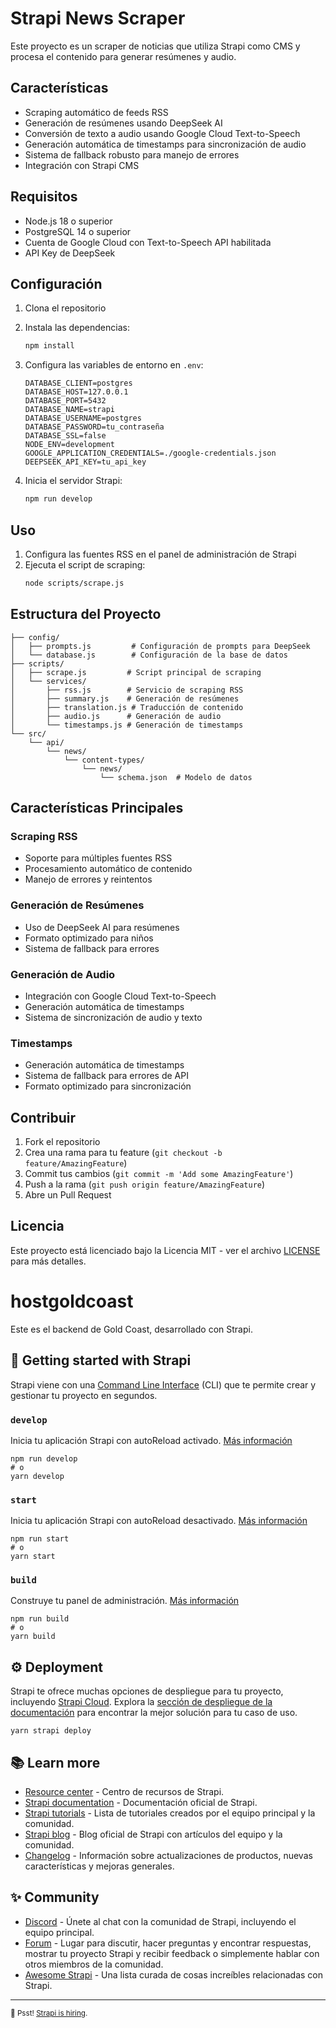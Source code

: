 # Strapi News Scraper

Este proyecto es un scraper de noticias que utiliza Strapi como CMS y procesa el contenido para generar resúmenes y audio.

## Características

- Scraping automático de feeds RSS
- Generación de resúmenes usando DeepSeek AI
- Conversión de texto a audio usando Google Cloud Text-to-Speech
- Generación automática de timestamps para sincronización de audio
- Sistema de fallback robusto para manejo de errores
- Integración con Strapi CMS

## Requisitos

- Node.js 18 o superior
- PostgreSQL 14 o superior
- Cuenta de Google Cloud con Text-to-Speech API habilitada
- API Key de DeepSeek

## Configuración

1. Clona el repositorio
2. Instala las dependencias:
   ```bash
   npm install
   ```
3. Configura las variables de entorno en `.env`:
   ```
   DATABASE_CLIENT=postgres
   DATABASE_HOST=127.0.0.1
   DATABASE_PORT=5432
   DATABASE_NAME=strapi
   DATABASE_USERNAME=postgres
   DATABASE_PASSWORD=tu_contraseña
   DATABASE_SSL=false
   NODE_ENV=development
   GOOGLE_APPLICATION_CREDENTIALS=./google-credentials.json
   DEEPSEEK_API_KEY=tu_api_key
   ```

4. Inicia el servidor Strapi:
   ```bash
   npm run develop
   ```

## Uso

1. Configura las fuentes RSS en el panel de administración de Strapi
2. Ejecuta el script de scraping:
   ```bash
   node scripts/scrape.js
   ```

## Estructura del Proyecto

```
├── config/
│   ├── prompts.js         # Configuración de prompts para DeepSeek
│   └── database.js        # Configuración de la base de datos
├── scripts/
│   ├── scrape.js         # Script principal de scraping
│   └── services/
│       ├── rss.js        # Servicio de scraping RSS
│       ├── summary.js    # Generación de resúmenes
│       ├── translation.js # Traducción de contenido
│       ├── audio.js      # Generación de audio
│       └── timestamps.js # Generación de timestamps
└── src/
    └── api/
        └── news/
            └── content-types/
                └── news/
                    └── schema.json  # Modelo de datos
```

## Características Principales

### Scraping RSS
- Soporte para múltiples fuentes RSS
- Procesamiento automático de contenido
- Manejo de errores y reintentos

### Generación de Resúmenes
- Uso de DeepSeek AI para resúmenes
- Formato optimizado para niños
- Sistema de fallback para errores

### Generación de Audio
- Integración con Google Cloud Text-to-Speech
- Generación automática de timestamps
- Sistema de sincronización de audio y texto

### Timestamps
- Generación automática de timestamps
- Sistema de fallback para errores de API
- Formato optimizado para sincronización

## Contribuir

1. Fork el repositorio
2. Crea una rama para tu feature (`git checkout -b feature/AmazingFeature`)
3. Commit tus cambios (`git commit -m 'Add some AmazingFeature'`)
4. Push a la rama (`git push origin feature/AmazingFeature`)
5. Abre un Pull Request

## Licencia

Este proyecto está licenciado bajo la Licencia MIT - ver el archivo [LICENSE](LICENSE) para más detalles.

# hostgoldcoast

Este es el backend de Gold Coast, desarrollado con Strapi.

## 🚀 Getting started with Strapi

Strapi viene con una [Command Line Interface](https://docs.strapi.io/dev-docs/cli) (CLI) que te permite crear y gestionar tu proyecto en segundos.

### `develop`

Inicia tu aplicación Strapi con autoReload activado. [Más información](https://docs.strapi.io/dev-docs/cli#strapi-develop)

```
npm run develop
# o
yarn develop
```

### `start`

Inicia tu aplicación Strapi con autoReload desactivado. [Más información](https://docs.strapi.io/dev-docs/cli#strapi-start)

```
npm run start
# o
yarn start
```

### `build`

Construye tu panel de administración. [Más información](https://docs.strapi.io/dev-docs/cli#strapi-build)

```
npm run build
# o
yarn build
```

## ⚙️ Deployment

Strapi te ofrece muchas opciones de despliegue para tu proyecto, incluyendo [Strapi Cloud](https://cloud.strapi.io). Explora la [sección de despliegue de la documentación](https://docs.strapi.io/dev-docs/deployment) para encontrar la mejor solución para tu caso de uso.

```
yarn strapi deploy
```

## 📚 Learn more

- [Resource center](https://strapi.io/resource-center) - Centro de recursos de Strapi.
- [Strapi documentation](https://docs.strapi.io) - Documentación oficial de Strapi.
- [Strapi tutorials](https://strapi.io/tutorials) - Lista de tutoriales creados por el equipo principal y la comunidad.
- [Strapi blog](https://strapi.io/blog) - Blog oficial de Strapi con artículos del equipo y la comunidad.
- [Changelog](https://strapi.io/changelog) - Información sobre actualizaciones de productos, nuevas características y mejoras generales.

## ✨ Community

- [Discord](https://discord.strapi.io) - Únete al chat con la comunidad de Strapi, incluyendo el equipo principal.
- [Forum](https://forum.strapi.io/) - Lugar para discutir, hacer preguntas y encontrar respuestas, mostrar tu proyecto Strapi y recibir feedback o simplemente hablar con otros miembros de la comunidad.
- [Awesome Strapi](https://github.com/strapi/awesome-strapi) - Una lista curada de cosas increíbles relacionadas con Strapi.

---

<sub>🤫 Psst! [Strapi is hiring](https://strapi.io/careers).</sub>
